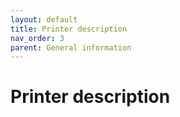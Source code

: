 ```yaml
---
layout: default
title: Printer description
nav_order: 3
parent: General information
---
```

<h1> Printer description </h1>


